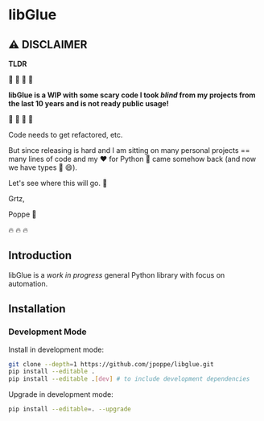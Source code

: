 # libGlue

## :warning: DISCLAIMER

**TLDR**

:dragon: :dragon: :dragon: :dragon:

**libGlue is a WIP with some scary code I took *blind* from my projects from the last 10 years
and is not ready public usage!**

:dragon: :dragon: :dragon: :dragon:

Code needs to get refactored, etc.

But since releasing is hard and I am sitting on many personal projects == many lines of code and my :heart:
for Python :snake: came somehow back (and now we have types :thinking: :smile:).

Let's see where this will go. :rocket:

Grtz,

Poppe :kiss:

:fire: :fire: :fire:

## Introduction

libGlue is a *work in progress* general Python library with focus on automation.

## Installation

### Development Mode

Install in development mode:

```bash
git clone --depth=1 https://github.com/jpoppe/libglue.git
pip install --editable .
pip install --editable .[dev] # to include development dependencies
```

Upgrade in development mode:

```bash
pip install --editable=. --upgrade
```
